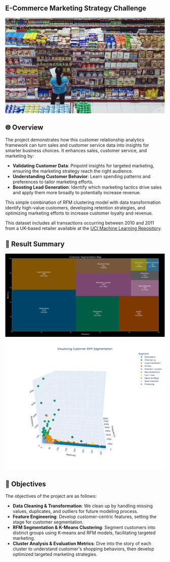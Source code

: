## E-Commerce Marketing Strategy Challenge
![E-Commerce Marketing Strategy Challenge](reports/images/commerce.jpeg)

## 🌐 Overview
The project demonstrates how this customer relationship analytics framework can turn sales and customer service data into insights for smarter business choices. It enhances sales, customer service, and marketing by:
- **Validating Customer Data**: Pinpoint insights for targeted marketing, ensuring the marketing strategy reach the right audience.
- **Understanding Customer Behavior**: Learn spending patterns and preferences to tailor marketing efforts.
- **Boosting Lead Generation**: Identify which marketing tactics drive sales and apply them more broadly to potentially increase revenue.

This simple combination of RFM clustering model with data transformation identify high-value customers, developing retention strategies, and optimizing marketing efforts to increase customer loyalty and revenue.

This dataset includes all transactions occurring between 2010 and 2011 from a UK-based retailer available at the [UCI Machine Learning Repository](https://archive.ics.uci.edu/dataset/352/online+retail).

<!-- ## 🌟 Problem -->

## 🌟 Result Summary
![Segmentation Map](reports/plots/customer_segmentation_map.png)

![RFM Segmentation](reports/plots/rfm_segmentation_3d.png)

## 🎯 Objectives
The objectives of the project are as follows:

* **Data Cleaning & Transformation**: We clean up by handling missing values, duplicates, and outliers for future modeling process.
* **Feature Engineering**: Develop customer-centric features, setting the stage for customer segmentation.
* **RFM Segmentation & K-Means Clustering**: Segment customers into distinct groups using K-means and RFM models, facilitating targeted marketing.
* **Cluster Analysis & Evaluation Metrics**: Dive into the story of each cluster to understand customer's shopping behaviors, then develop optimized targeted marketing strategies.


<!-- ## 📁 File Descriptions


<!-- ## 🚀 How to run


<!-- - 🤝 **Connect on LinkedIn**: Looking for collaborations? Feel free to connect on [LinkedIn](https://linkedin.com/in/trungdoquoc/). -->